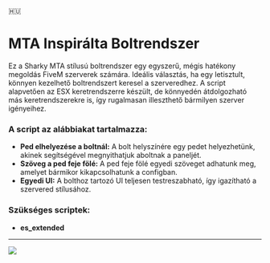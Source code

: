 🇭🇺 
# MTA Inspirálta Boltrendszer

Ez a Sharky MTA stílusú boltrendszer egy egyszerű, mégis hatékony megoldás FiveM szerverek számára. Ideális választás, ha egy letisztult, könnyen kezelhető boltrendszert keresel a szerveredhez. A script alapvetően az ESX keretrendszerre készült, de könnyedén átdolgozható más keretrendszerekre is, így rugalmasan illeszthető bármilyen szerver igényeihez.

### A script az alábbiakat tartalmazza:
- **Ped elhelyezése a boltnál:** A bolt helyszínére egy pedet helyezhetünk, akinek segítségével megnyithatjuk  aboltnak a paneljét.
- **Szöveg a ped feje fölé:** A ped feje fölé egyedi szöveget adhatunk meg, amelyet bármikor kikapcsolhatunk a configban.
- **Egyedi UI:** A bolthoz tartozó UI teljesen testreszabható, így igazítható a szervered stílusához.

### Szükséges scriptek:
- **es_extended**
------------------------------------------------------------------------------------------------------------

<img src="http://www.kepfeltoltes.eu/images/2024/09/22/859K_perny_337_k_p_2024_0_tn.jpg">
